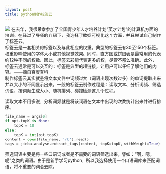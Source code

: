 ```yaml
---
layout: post
title: python制作标签云
---
```

![](http://images2015.cnblogs.com/blog/848995/201610/848995-20161011100544305-1934061440.png)
在去年，我很荣幸参加了全国青少年人才培养计划“英才计划”的计算机方面的培训。在经过了导师的介绍下，我选择了数据可视化这个方面，并且尝试自己制作了标签云。  
标签云是一套相关的标签以及与此相应的权重。典型的标签云有30至150个标签。权重影响使用的字体大小或其他视觉效果。同时，直方图或饼图表是最常用的代表约12种不同的权数。因此，标签云彩能代表更多的权，尽管不那么准确。此外，标签云通常是可以交互的：标签是典型的超链接，让用户可以仔细了解他们的内容。——摘自百度百科  
制作标签云其实就是将文本文件中词频过大（词语出现次数过多）的单词提取出来并以大小的不同显示出来。一般的标签云制作过程是：读取文本、分析词频、筛选词语、按词频生成大小、随机排列、碰撞检测这几个过程。  

读取文本不用多说，分析词频就是将该词语在文本中出现的次数统计出来并进行排序。
```python
file_name = args[0]                             
if opt.topK is None:         
    topK = 10      
else:      
    topK = int(opt.topK)                                        
content = open(file_name, 'rb').read()                              
tags = jieba.analyse.extract_tags(content, topK=topK, withWeight=True)    

```

筛选词语主要是将一些口语词或者是不需要的词语筛选出来，譬如：“啊，嗯，呢”之类的词语。由于是新手学习python，所以我选择使用一个口语词库来匹配词语，将不重要的词语去除。
